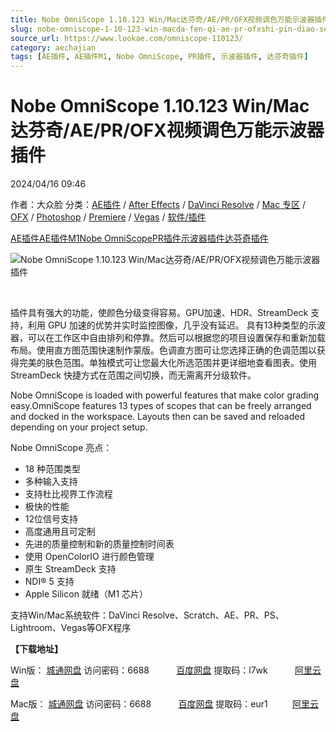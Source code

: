 ```yaml
---
title: Nobe OmniScope 1.10.123 Win/Mac达芬奇/AE/PR/OFX视频调色万能示波器插件
slug: nobe-omniscope-1-10-123-win-macda-fen-qi-ae-pr-ofxshi-pin-diao-se-mo-neng-shi-bo-qi-cha-jian
source_url: https://www.lookae.com/omniscope-110123/
category: aechajian
tags: [AE插件, AE插件M1, Nobe OmniScope, PR插件, 示波器插件, 达芬奇插件]
---
```

# Nobe OmniScope 1.10.123 Win/Mac达芬奇/AE/PR/OFX视频调色万能示波器插件

2024/04/16 09:46

作者：大众脸
分类：[AE插件](https://www.lookae.com/after-effects/aechajian/) / [After Effects](https://www.lookae.com/after-effects/) / [DaVinci Resolve](https://www.lookae.com/qitarjcj/resolvezy/) / [Mac 专区](https://www.lookae.com/mac-osx/) / [OFX](https://www.lookae.com/qitarjcj/ofxzy/) / [Photoshop](https://www.lookae.com/qitarjcj/pszy/) / [Premiere](https://www.lookae.com/qitarjcj/premierezy/) / [Vegas](https://www.lookae.com/qitarjcj/vegaszy/) / [软件/插件](https://www.lookae.com/qitarjcj/)

[AE插件](https://www.lookae.com/tag/ae%e6%8f%92%e4%bb%b6/)[AE插件M1](https://www.lookae.com/tag/aem1/)[Nobe OmniScope](https://www.lookae.com/tag/nobe-omniscope/)[PR插件](https://www.lookae.com/tag/pr%e6%8f%92%e4%bb%b6/)[示波器插件](https://www.lookae.com/tag/%e7%a4%ba%e6%b3%a2%e5%99%a8%e6%8f%92%e4%bb%b6/)[达芬奇插件](https://www.lookae.com/tag/%e8%be%be%e8%8a%ac%e5%a5%87%e6%8f%92%e4%bb%b6/)

![Nobe OmniScope 1.10.123 Win/Mac达芬奇/AE/PR/OFX视频调色万能示波器插件](https://www.lookae.com/wp-content/uploads/2023/12/Nobe-OmniScope.jpg "Nobe OmniScope 1.10.123 Win/Mac达芬奇/AE/PR/OFX视频调色万能示波器插件-LookAE.com")

[﻿](https://cloud.video.taobao.com/play/u/null/p/1/e/6/t/1/442587104088.mp4)

插件具有强大的功能，使颜色分级变得容易。GPU加速、HDR、StreamDeck 支持，利用 GPU 加速的优势并实时监控图像，几乎没有延迟。 具有13种类型的示波器，可以在工作区中自由排列和停靠。然后可以根据您的项目设置保存和重新加载布局。使用直方图范围快速制作蒙版。色调直方图可让您选择正确的色调范围以获得完美的肤色范围。单独模式可让您最大化所选范围并更详细地查看图表。使用 StreamDeck 快捷方式在范围之间切换，而无需离开分级软件。

Nobe OmniScope is loaded with powerful features that make color grading easy.OmniScope features 13 types of scopes that can be freely arranged and docked in the workspace. Layouts then can be saved and reloaded depending on your project setup.

Nobe OmniScope 亮点：

* 18 种范围类型
* 多种输入支持
* 支持杜比视界工作流程
* 极快的性能
* 12位信号支持
* 高度通用且可定制
* 先进的质量控制和新的质量控制时间表
* 使用 OpenColorIO 进行颜色管理
* 原生 StreamDeck 支持
* NDI® 5 支持
* Apple Silicon 就绪（M1 芯片）

支持Win/Mac系统软件：DaVinci Resolve、Scratch、AE、PR、PS、Lightroom、Vegas等OFX程序

**【下载地址】**

Win版： [城通网盘](https://url70.ctfile.com/f/2827370-1055958622-331384?p=4431) 访问密码：6688           [百度网盘](https://pan.baidu.com/s/1ByN6d_vj0ckzN2jbgCaKwA?pwd=l7wk) 提取码：l7wk           [阿里云盘](https://www.alipan.com/s/NPM1Gqkbkgb)

Mac版： [城通网盘](https://url70.ctfile.com/f/2827370-1055958820-bb29e4?p=4431) 访问密码：6688           [百度网盘](https://pan.baidu.com/s/1Ptcg-UAklZ9OM1guDm-oFg?pwd=eur1) 提取码：eur1          [阿里云盘](https://www.alipan.com/s/Vd8ECCU95J1)
